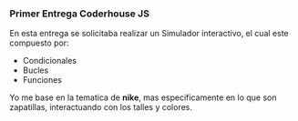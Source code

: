 ### Primer Entrega Coderhouse JS

En esta entrega se solicitaba realizar un Simulador interactivo, el cual este compuesto por: 
- Condicionales
- Bucles
- Funciones

Yo me base en la tematica de **nike**, mas especificamente en lo que son zapatillas, interactuando con los talles y colores.
